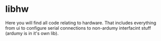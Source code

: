 # libhw

Here you will find all code relating to hardware. That includes everything from ui to configure serial connections to non-ardumy interfacint stuff (ardumy is in it's own lib).






